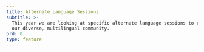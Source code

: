 ```yaml
---
title: Alternate Language Sessions
subtitle: >-
  This year we are looking at specific alternate language sessions to cater to
  our diverse, multilingual community. 
ord: 0
type: feature
---
```


